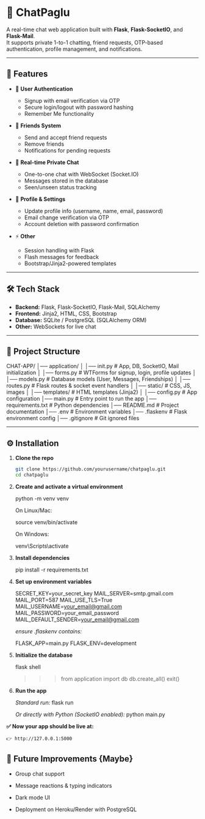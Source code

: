# 💬 ChatPaglu

A real-time chat web application built with **Flask**, **Flask-SocketIO**, and **Flask-Mail**.  
It supports private 1-to-1 chatting, friend requests, OTP-based authentication, profile management, and notifications.  

---

## 🚀 Features

- 🔐 **User Authentication**
  - Signup with email verification via OTP  
  - Secure login/logout with password hashing  
  - Remember Me functionality  

- 👥 **Friends System**
  - Send and accept friend requests  
  - Remove friends  
  - Notifications for pending requests  

- 💬 **Real-time Private Chat**
  - One-to-one chat with WebSocket (Socket.IO)  
  - Messages stored in the database  
  - Seen/unseen status tracking  

- 📝 **Profile & Settings**
  - Update profile info (username, name, email, password)  
  - Email change verification via OTP  
  - Account deletion with password confirmation  

- ⚡ **Other**
  - Session handling with Flask  
  - Flash messages for feedback  
  - Bootstrap/Jinja2-powered templates  

---

## 🛠️ Tech Stack

- **Backend:** Flask, Flask-SocketIO, Flask-Mail, SQLAlchemy  
- **Frontend:** Jinja2, HTML, CSS, Bootstrap  
- **Database:** SQLite / PostgreSQL (SQLAlchemy ORM)  
- **Other:** WebSockets for live chat  

---

## 📂 Project Structure

CHAT-APP/
│── application/
│ │── init.py # App, DB, SocketIO, Mail initialization
│ │── forms.py # WTForms for signup, login, profile updates
│ │── models.py # Database models (User, Messages, Friendships)
│ │── routes.py # Flask routes & socket event handlers
│ │── static/ # CSS, JS, images
│ │── templates/ # HTML templates (Jinja2)
│
│── config.py # App configuration
│── main.py # Entry point to run the app
│── requirements.txt # Python dependencies
│── README.md # Project documentation
│── .env # Environment variables
│── .flaskenv # Flask environment config
│── .gitignore # Git ignored files

---

## ⚙️ Installation

1. **Clone the repo**
   ```bash
   git clone https://github.com/yourusername/chatpaglu.git
   cd chatpaglu

2. **Create and activate a virtual environment**

    python -m venv venv

    On Linux/Mac:

    source venv/bin/activate

    On Windows:

    venv\Scripts\activate

3. **Install dependencies**

    pip install -r requirements.txt

4. **Set up environment variables**

    SECRET_KEY=your_secret_key
    MAIL_SERVER=smtp.gmail.com
    MAIL_PORT=587
    MAIL_USE_TLS=True
    MAIL_USERNAME=your_email@gmail.com
    MAIL_PASSWORD=your_email_password
    MAIL_DEFAULT_SENDER=your_email@gmail.com
    
    *ensure .flaskenv contains:*

    FLASK_APP=main.py
    FLASK_ENV=development

5. **Initialize the database**

    flask shell
    >>> from application import db
    >>> db.create_all()
    >>> exit()

6. **Run the app**

    *Standard run:*
    flask run 

    *Or directly with Python (SocketIO enabled):*
    python main.py

**✅ Now your app should be live at:**
    
    👉 http://127.0.0.1:5000

## 🔮 Future Improvements {Maybe}

- Group chat support

- Message reactions & typing indicators

- Dark mode UI

- Deployment on Heroku/Render with PostgreSQL